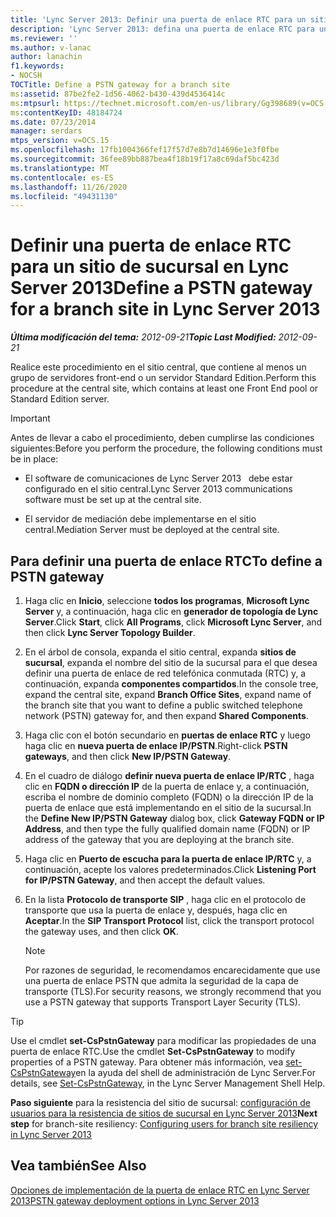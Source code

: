 ```yaml
---
title: 'Lync Server 2013: Definir una puerta de enlace RTC para un sitio de sucursal'
description: 'Lync Server 2013: defina una puerta de enlace RTC para un sitio de sucursal.'
ms.reviewer: ''
ms.author: v-lanac
author: lanachin
f1.keywords:
- NOCSH
TOCTitle: Define a PSTN gateway for a branch site
ms:assetid: 87be2fe2-1d56-4062-b430-439d4536414c
ms:mtpsurl: https://technet.microsoft.com/en-us/library/Gg398689(v=OCS.15)
ms:contentKeyID: 48184724
ms.date: 07/23/2014
manager: serdars
mtps_version: v=OCS.15
ms.openlocfilehash: 17fb1004366fef17f57d7e8b7d14696e1e3f0fbe
ms.sourcegitcommit: 36fee89bb887bea4f18b19f17a8c69daf5bc423d
ms.translationtype: MT
ms.contentlocale: es-ES
ms.lasthandoff: 11/26/2020
ms.locfileid: "49431130"
---
```

# <a name="define-a-pstn-gateway-for-a-branch-site-in-lync-server-2013"></a><span data-ttu-id="c220f-103">Definir una puerta de enlace RTC para un sitio de sucursal en Lync Server 2013</span><span class="sxs-lookup"><span data-stu-id="c220f-103">Define a PSTN gateway for a branch site in Lync Server 2013</span></span>

<div data-xmlns="http://www.w3.org/1999/xhtml">

<div class="topic" data-xmlns="http://www.w3.org/1999/xhtml" data-msxsl="urn:schemas-microsoft-com:xslt" data-cs="https://msdn.microsoft.com/">

<div data-asp="https://msdn2.microsoft.com/asp">



</div>

<div id="mainSection">

<div id="mainBody"><span data-ttu-id="c220f-104">

<span> </span></span><span class="sxs-lookup"><span data-stu-id="c220f-104">

<span> </span></span></span>

<span data-ttu-id="c220f-105">_**Última modificación del tema:** 2012-09-21_</span><span class="sxs-lookup"><span data-stu-id="c220f-105">_**Topic Last Modified:** 2012-09-21_</span></span>

<span data-ttu-id="c220f-106">Realice este procedimiento en el sitio central, que contiene al menos un grupo de servidores front-end o un servidor Standard Edition.</span><span class="sxs-lookup"><span data-stu-id="c220f-106">Perform this procedure at the central site, which contains at least one Front End pool or Standard Edition server.</span></span>

<div>


> [!IMPORTANT]  
> <span data-ttu-id="c220f-107">Antes de llevar a cabo el procedimiento, deben cumplirse las condiciones siguientes:</span><span class="sxs-lookup"><span data-stu-id="c220f-107">Before you perform the procedure, the following conditions must be in place:</span></span> 
> <UL>
> <LI>
> <P><span data-ttu-id="c220f-108">El software de comunicaciones de Lync Server 2013 &nbsp; debe estar configurado en el sitio central.</span><span class="sxs-lookup"><span data-stu-id="c220f-108">Lync Server 2013&nbsp;communications software must be set up at the central site.</span></span></P>
> <LI>
> <P><span data-ttu-id="c220f-109">El servidor de mediación debe implementarse en el sitio central.</span><span class="sxs-lookup"><span data-stu-id="c220f-109">Mediation Server must be deployed at the central site.</span></span></P></LI></UL>



</div>

<div>

## <a name="to-define-a-pstn-gateway"></a><span data-ttu-id="c220f-110">Para definir una puerta de enlace RTC</span><span class="sxs-lookup"><span data-stu-id="c220f-110">To define a PSTN gateway</span></span>

1.  <span data-ttu-id="c220f-111">Haga clic en **Inicio**, seleccione **todos los programas**, **Microsoft Lync Server** y, a continuación, haga clic en **generador de topología de Lync Server**.</span><span class="sxs-lookup"><span data-stu-id="c220f-111">Click **Start**, click **All Programs**, click **Microsoft Lync Server**, and then click **Lync Server Topology Builder**.</span></span>

2.  <span data-ttu-id="c220f-112">En el árbol de consola, expanda el sitio central, expanda **sitios de sucursal**, expanda el nombre del sitio de la sucursal para el que desea definir una puerta de enlace de red telefónica conmutada (RTC) y, a continuación, expanda **componentes compartidos**.</span><span class="sxs-lookup"><span data-stu-id="c220f-112">In the console tree, expand the central site, expand **Branch Office Sites**, expand name of the branch site that you want to define a public switched telephone network (PSTN) gateway for, and then expand **Shared Components**.</span></span>

3.  <span data-ttu-id="c220f-113">Haga clic con el botón secundario en **puertas de enlace RTC** y luego haga clic en **nueva puerta de enlace IP/PSTN**.</span><span class="sxs-lookup"><span data-stu-id="c220f-113">Right-click **PSTN gateways**, and then click **New IP/PSTN Gateway**.</span></span>

4.  <span data-ttu-id="c220f-114">En el cuadro de diálogo **definir nueva puerta de enlace IP/RTC** , haga clic en **FQDN o dirección IP** de la puerta de enlace y, a continuación, escriba el nombre de dominio completo (FQDN) o la dirección IP de la puerta de enlace que está implementando en el sitio de la sucursal.</span><span class="sxs-lookup"><span data-stu-id="c220f-114">In the **Define New IP/PSTN Gateway** dialog box, click **Gateway FQDN or IP Address**, and then type the fully qualified domain name (FQDN) or IP address of the gateway that you are deploying at the branch site.</span></span>

5.  <span data-ttu-id="c220f-115">Haga clic en **Puerto de escucha para la puerta de enlace IP/RTC** y, a continuación, acepte los valores predeterminados.</span><span class="sxs-lookup"><span data-stu-id="c220f-115">Click **Listening Port for IP/PSTN Gateway**, and then accept the default values.</span></span>

6.  <span data-ttu-id="c220f-116">En la lista **Protocolo de transporte SIP** , haga clic en el protocolo de transporte que usa la puerta de enlace y, después, haga clic en **Aceptar**.</span><span class="sxs-lookup"><span data-stu-id="c220f-116">In the **SIP Transport Protocol** list, click the transport protocol the gateway uses, and then click **OK**.</span></span>
    
    <div>
    

    > [!NOTE]  
    > <span data-ttu-id="c220f-117">Por razones de seguridad, le recomendamos encarecidamente que use una puerta de enlace PSTN que admita la seguridad de la capa de transporte (TLS).</span><span class="sxs-lookup"><span data-stu-id="c220f-117">For security reasons, we strongly recommend that you use a PSTN gateway that supports Transport Layer Security (TLS).</span></span>

    
    </div>

<div>


> [!TIP]  
> <span data-ttu-id="c220f-118">Use el cmdlet <STRONG>set-CsPstnGateway</STRONG> para modificar las propiedades de una puerta de enlace RTC.</span><span class="sxs-lookup"><span data-stu-id="c220f-118">Use the cmdlet <STRONG>Set-CsPstnGateway</STRONG> to modify properties of a PSTN gateway.</span></span> <span data-ttu-id="c220f-119">Para obtener más información, vea <A href="https://docs.microsoft.com/powershell/module/skype/Set-CsPstnGateway">set-CsPstnGateway</A>en la ayuda del shell de administración de Lync Server.</span><span class="sxs-lookup"><span data-stu-id="c220f-119">For details, see <A href="https://docs.microsoft.com/powershell/module/skype/Set-CsPstnGateway">Set-CsPstnGateway</A>, in the Lync Server Management Shell Help.</span></span>



</div>

<span data-ttu-id="c220f-120">**Paso siguiente** para la resistencia del sitio de sucursal: [configuración de usuarios para la resistencia de sitios de sucursal en Lync Server 2013](lync-server-2013-configuring-users-for-branch-site-resiliency.md)</span><span class="sxs-lookup"><span data-stu-id="c220f-120">**Next step** for branch-site resiliency: [Configuring users for branch site resiliency in Lync Server 2013](lync-server-2013-configuring-users-for-branch-site-resiliency.md)</span></span>

</div>

<div>

## <a name="see-also"></a><span data-ttu-id="c220f-121">Vea también</span><span class="sxs-lookup"><span data-stu-id="c220f-121">See Also</span></span>


[<span data-ttu-id="c220f-122">Opciones de implementación de la puerta de enlace RTC en Lync Server 2013</span><span class="sxs-lookup"><span data-stu-id="c220f-122">PSTN gateway deployment options in Lync Server 2013</span></span>](lync-server-2013-pstn-gateway-deployment-options.md)  
  

<span data-ttu-id="c220f-123"></div>

</div>

<span> </span>

</div>

</div>

</span><span class="sxs-lookup"><span data-stu-id="c220f-123"></div>

</div>

<span> </span>

</div>

</div>

</span></span></div>

